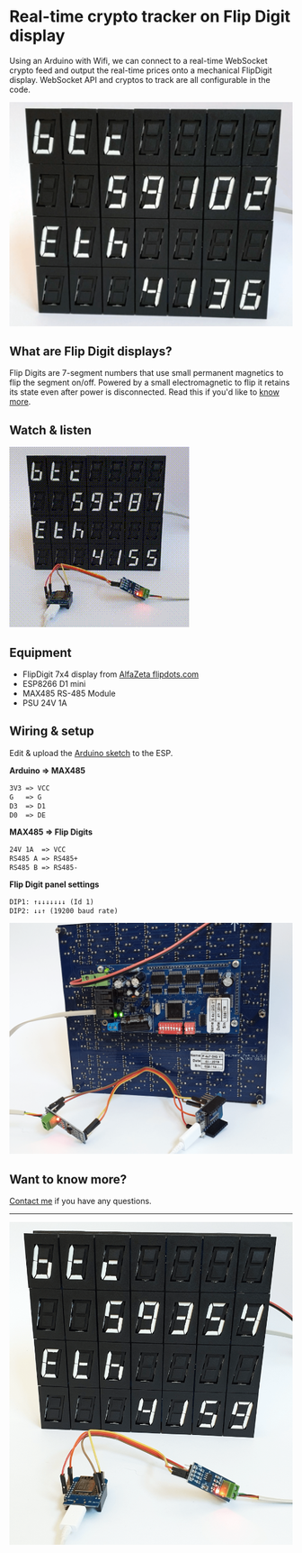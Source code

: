 # Real-time crypto tracker on Flip Digit display

Using an Arduino with Wifi, we can connect to a real-time WebSocket crypto feed and output the real-time prices onto a mechanical FlipDigit display. WebSocket API and cryptos to track are all configurable in the code.

![Realtime Flip Digit crypto tracker](imgs/FlipDigitTracker.png)

## What are Flip Digit displays?
Flip Digits are 7-segment numbers that use small permanent magnetics to flip the segment on/off. Powered by a small electromagnetic to flip it retains its state even after power is disconnected. Read this if you'd like to [know more](https://flipdots.com/en/electromagnetic-flip-disc-technology-how-it-works/).

## Watch & listen
[![Video of FlipDigit tracker](imgs/FlipDigitTracker.gif)](https://www.twitter.com/motus_art)

## Equipment
- FlipDigit 7x4 display from [AlfaZeta flipdots.com](https://flipdots.com/)
- ESP8266 D1 mini
- MAX485 RS-485 Module
- PSU 24V 1A

## Wiring & setup
Edit & upload the [Arduino sketch](./FlipDigitTracker/FlipDigitTracker.ino) to the ESP. 

**Arduino => MAX485**
```
3V3 => VCC
G   => G
D3  => D1
D0  => DE
```

**MAX485 => Flip Digits**
```
24V 1A  => VCC  
RS485 A => RS485+
RS485 B => RS485-
```

**Flip Digit panel settings**
```
DIP1: ↑↓↓↓↓↓↓↓ (Id 1)
DIP2: ↓↓↑ (19200 baud rate)
```

![Realtime Flip Digit crypto tracker](imgs/build.png)

## Want to know more?
[Contact me](https://linktr.ee/motus_art) if you have any questions.

---

![Realtime Flip Digit crypto tracker](imgs/setup.png)
